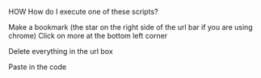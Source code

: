 HOW
How do I execute one of these scripts?

Make a bookmark (the star on the right side of the url bar if you are using chrome)
Click on more at the bottom left corner

Delete everything in the url box


Paste in the code
